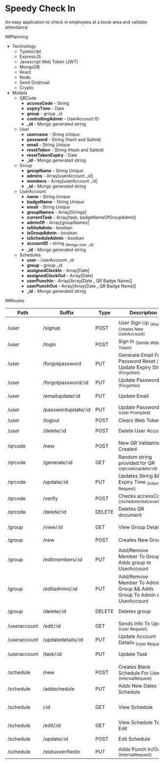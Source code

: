 # Speedy Check In

An easy application to check in employees at a kiosk area and validate attendance

##Planning
* Technology
    * Typescript
    * ExpressJS
    * Javascript Web Token (JWT)
    * MongoDB
    * React
    * Node
    * Send Grid/mail
    * Crypto
* Models
    * QRCode
        * **accessCode** - String
        * **expiryTime** - Date
        * **group** - group _id
        * **controllingAdmin** - UserAccount ID 
        * **_id** - Mongo generated string
    * User
        * **username** - String *Unique*
        * **password** - String (Hash and Salted)
        * **email** - String *Unique*
        * **resetToken** - String (Hash and Salted)
        * **resetTokenExpiry** - Date
        * **_id** - Mongo generated string
    * Group
        * **groupName** - String *Unique*
        * **admins** - Array[userAccount _id]
        * **members** - Array[userAccount _id]
        * **_id** - Mongo generated string
    * UserAccount
        * **name** - String *Unique*
        * **badgeName** - String *Unique*
        * **email** - String *Unique*
        * **groupNames** - Array[Strings]
        * **currentTask** - Array[task, badgeNameOfGroupAdmin]
        * **adminOf** - Array[groupNames]
        * **isSiteAdmin** - boolean
        * **isGroupAdmin** - boolean
        * **isScheduleAdmin** - boolean
        * **accountID** - string <sub>(Mongo user _id)</sub>
        * **_id** - Mongo generated string
    * Schedules
        * **user** - UserAccount _id
        * **group** - group _id
        * **assignedClockIn** - Array[Date]
        * **assignedClockOut** - Array[Date]
        * **userPunchIn** - Array[Array[Date **,** QR Badge Name]]
        * **userPunchOut** - Array[Array[Date **,** QR Badge Name]]
        * **_id** - Mongo generated string

##Routes
<!-- Index <sub> /items(GET) | New <sub> /items/new(POST) | Destroy <sub> /items/:id(DELETE) | Update <sub> /items/:id(PUT) | Edit <sub> /items/:id/edit(GET) | Show <sub> /items/:id(GET) -->
|Path | Suffix | Type | Description | Headers | 
| ----------- | ----------- | ----------- | ----------- |  ----------- |
|  |  |  |  |  |
| /user | /signup | POST | User Sign Up <sub>(Also Creates New UserAccount)</sub> | N/A |
| /user | /login | POST | Sign In <sub>(Sends Web Token)</sub> | N/A |
| /user | /forgotpassword | PUT | Generate Email For Password Reset / Update Expiry String <sub>(Forgotten)</sub> | <sub>(Include Valid Email)</sub> |
| /user | /forgotpassword/:id | PUT | Update Password <sub>(Forgotten)</sub> |  <sub>5 Minute Timer</sub> |
| /user | /emailupdate/:id | PUT | Update Email | userToken <sub>(Include Password)</sub> |
| /user | /passwordupdate/:id | PUT | Update Password <sub>(User Prompted)</sub> | userToken <sub>(Include Password)</sub> |
| /user | /logout | POST | Clears Web Token | N/A  |
| /user | /delete/:id | POST | Delete User Account | userToken <sub>(isSiteAdmin)</sub> |
|  |  |  |  |  |
| /qrcode | /new | POST | New QR Validation Created | userToken <sub>(Admin Of Group)</sub>  |
| /qrcode | /generate/:id | GET | Random string provided for QR <sub>(/qrcode/update/:id)</sub> |  userToken <sub>(Admin Of Group)</sub>|
| /qrcode | /update/:id | PUT | Updates String && Expiry Time  <sub>(Internal Request)</sub>|  userToken <sub>(Specific Owner)</sub> |
| /qrcode | /verify | POST | Checks accessCode <sub>(/schedule/statusverified)</sub> |  userToken |
| /qrcode | /delete/:id | DELETE | Deletes QR document  |  userToken <sub>(Specific Owner)</sub> |
|  |  |  |  |  |
| /group | /view/:id | GET |  View Group Details |  userToken <sub>(isGroupAdmin)</sub> |
| /group | /new | POST |  Creates New Group  |  userToken <sub>(isGroupAdmin)</sub> |
| /group | /editmembers/:id | PUT | Add/Remove Member To Group && Adds group to UserAccount  |  userToken <sub>(isGroupAdmin)</sub> |
| /group | /editadmins/:id | PUT | Add/Remove Member To Admin Group && Adds Group To Admin on UserAccount  |  userToken <sub>(isGroupAdmin)</sub> |
| /group | /delete/:id | DELETE | Deletes group |  userToken <sub>(isGroupAdmin)</sub> |
|  |  |  |  |  |
| /useraccount | /edit/:id | GET | Sends Info To Update <sub>(User Request)</sub> |  userToken |
| /useraccount | /updatedetails/:id | PUT | Update Account Details <sub>(User Request)</sub> |  userToken |
| /useraccount | /task/:id | PUT | Update Task |  userToken <sub>{Admin Of Group}</sub> |
|  |  |  |  |  |
| /schedule | /new | POST | Creates Blank Schedule For User <sub>(InternalRequest)</sub> |  N/A |
| /schedule | /addschedule | PUT | Adds New Dates To Schedule |  userToken <sub>(AdminOfGroup)</sub> |
| /schedule | /:id | GET | View Schedule |  userToken <sub>(ScheduleAdminGroup-AdminOfGroup-SpecifiedUser)<sub> |
| /schedule | /edit/:id | GET | View Schedule To Edit |  userToken <sub>(ScheduleAdminGroup)<sub> |
| /schedule | /update/:id | POST | Edit Schedule |  userToken <sub>(ScheduleAdminGroup)<sub> |
| /schedule | /statusverifiedin | PUT | Adds Punch In/Out <sub>(InternalRequest)<sub>  |  N/A |

